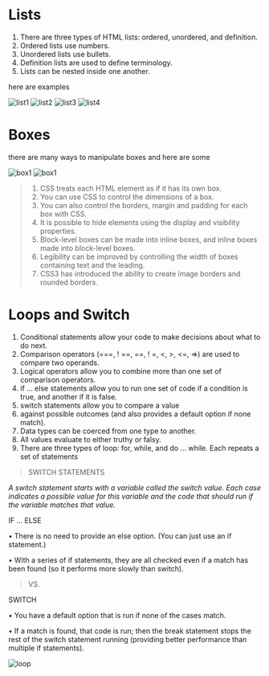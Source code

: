 # Lists

1. There are three types of HTML lists: ordered, unordered, and definition.
2. Ordered lists use numbers.
3. Unordered lists use bullets.
4. Definition lists are used to define terminology.
5. Lists can be nested inside one another.

here are examples

![list1](https://db3pap001files.storage.live.com/y4pAGlV70NquS2GSuQs3cFKgqYxBrQVKTy1bZTIvnxp-TlkOBaKtiSo0XgglFDVoP_c0K9cS27eEli8dMhlwKykg8BLzDkLak8_4TwXGUnyzfmrXUkFzkxgMgP_9eWXgqYzouvoO8YcMAjAn80YlTV3HzOXAsAtjcB_28YutLiyGROYLcn360hZI375-1Qjwz1l4soONeUNyF4ZTJVqQqaIFJDkku2sDi_kNKv_p5kO2os/lists.png?psid=1&width=876&height=595)
![list2](https://db3pap001files.storage.live.com/y4p6bdrjxaDKT2Jjhw5Z-8UKJAodPZdaNdgmilRnZRN9HzqyBEpYIwgFIDU0GkHWH_OxeofrUhpHe_6YdFrRE68pKBVu1F7c8fyRdt0yq-kXTRYV9dc0ts3MPP13mHL7MCFa7e6LRZu6L1WQJ3Klg-af75WPnJBoE4rMiivD5NB-MIgeQtgmh8FYOIX6YmHl5X2LZO2IZlqyBqgiSXhmo7PqJ58q3VZ2PWewi_aZzs_e8M/lists1.png?psid=1&width=885&height=595)
![list3](https://db3pap001files.storage.live.com/y4p-L9nGlyUnkXAbkmNlIm2NqArBTSqmTnkBuZvj_Fa2Cv7m8RLLB4kv4WRSTjaELcvS1eYWBTmF8l3XjDEn9HZtUFFkTDhkP04IARxpj91kQ_HfOSFV8E3S4s6bTOarFTC7gYDZWcgl4VYfLDQLtv71x6_Sy_8K-wqDXaMvtjWxtM-t9aF7mgzDb5BZlvyGhnvXUyyJMa_TfzTKUqZz7-zytBd8fXR_e6YdpFlWFN2NjA/lists2.png?psid=1&width=577&height=595)
![list4](https://db3pap001files.storage.live.com/y4pJ70988OIDJz2U_r9512b7SOVa5oSKKtGpvSq2bWXcEh3biXpRWenExiqJQUjHH_49rptt-YVTQAguVM70L7n9msNgloPl7Zzc84wbKck2yuN-G4Ym1wEuew6O5X7ajshIQ4Z_TkRBJemVrnVUowo7NzlCjKdY221dnn6RobMoq08Mxr1I4MvfsB_kbezu19Ccj5DVC6v91rG8hx5VMNnJENoS_xjvxoGDcCTczcN_xs/lists3.png?psid=1&width=553&height=595)


# Boxes

there are many ways to manipulate boxes and here are some 

![box1](https://db3pap001files.storage.live.com/y4px4Dhf7dmAbHlxZN6JCtmZdS1tZqsZL2D-oqMzCTqQGfiO5OQW5PR1go738q3yDfsHBFTMmzckKXLmIqMtwU_v3u5golDcSp9WplodsMzjTdL69yh1eRzV_nAnkvzBsiEA3-GgQvLrpUkDu5fe4WdeUGeP_iyDO6ph0Qtfoabzld6XFiY8OJJtUnnhIyCcGfqPbQ16s6GLDawU-LhaumwWo8GgHpEOHfBRGmFbp9cqEU/box.png?psid=1&width=546&height=595)
![box1](https://db3pap001files.storage.live.com/y4piVsGRKrs6fE0cGVgCkO7sMYbcB_3KHmxaN9B8FbHc3nh4T8tIJJIR3Fs5bmsuZoscT6HN6DgpJNkf2Wby-AJMUCJ8kcvCVrhc1PsNadeVmXObNb6UXscmmCKiYf7rvy1rUzgReiqNzTE2s8AutkjOLznjZbrQmdbS2F6BjRkhf2FidQaeCc61ipi-_LKBCY6EALMeqkO-12EAxW1UrlHGNXrLxWP5d8oHyMLNVA3Azk/border.png?psid=1&width=703&height=595)

> 1. CSS treats each HTML element as if it has its own box.
> 2. You can use CSS to control the dimensions of a box.
> 3. You can also control the borders, margin and padding
> for each box with CSS.
> 4. It is possible to hide elements using the display and
> visibility properties.
> 5. Block-level boxes can be made into inline boxes, and
> inline boxes made into block-level boxes.
> 6. Legibility can be improved by controlling the width of
>boxes containing text and the leading.
> 7. CSS3 has introduced the ability to create image
> borders and rounded borders.




# Loops and Switch

1. Conditional statements allow your code to make
decisions about what to do next.
2. Comparison operators (===, ! ==, ==, ! =, <, >, <=, =>)
are used to compare two operands.
3. Logical operators allow you to combine more than one
set of comparison operators.
4. if ... else statements allow you to run one set of code
if a condition is true, and another if it is false.
5. switch statements allow you to compare a value
6. against possible outcomes (and also provides a default
option if none match).
7. Data types can be coerced from one type to another.
8. All values evaluate to either truthy or falsy.
9. There are three types of loop: for, while, and
do ... while. Each repeats a set of statements


> SWITCH STATEMENTS

*A switch statement starts with a variable called the switch value. Each case indicates a possible value for this variable and the code that should run if the variable matches that value.*

IF ... ELSE

• There is no need to provide an else option. (You can just use an if statement.)

• With a series of if statements, they are all checked even if a match has been found (so it performs more slowly than switch).


> VS. 

SWITCH

• You have a default option that is run if none of the cases match.

• If a match is found, that code is run; then the break statement stops the rest of the switch statement running (providing better performance than multiple if statements).


![loop](https://db3pap001files.storage.live.com/y4piYYU1Byhi7M5FtA82UumJJhOvI_-E4YcwmTQ0QXWnFFpztBvrhixvKOkNppnyr_o8-pJViD02t-shi-lnENK-Py0t-Cv4TSn0n1W35UuhyfdGrSTmcfAHd-QS5jpFGWTHcwUiHWMaATCCBB13-EG4iRaSBSkwWHHtHG9jzISwBwedJ-arDjg-2S_wxgL9HoIohartfokkLM-YsWXyqREk5xk2QxQDyk0q6W8jm5Ksa0/loop.png?psid=1&width=636&height=595)





